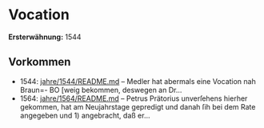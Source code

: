 # Vocation

**Ersterwähnung:** 1544

## Vorkommen
- 1544: [jahre/1544/README.md](../jahre/1544/README.md) – Medler hat abermals eine Vocation nah Braun=-
BO [weig bekommen, deswegen an Dr...
- 1564: [jahre/1564/README.md](../jahre/1564/README.md) – Petrus Prätorius unverſehens
hierher gekommen, hat am Neujahrstage gepredigt und
danah ſih bei dem Rate angegeben und 1) angebracht,
daß er...
